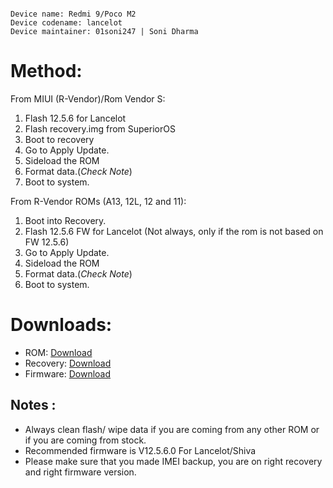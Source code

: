 ```

Device name: Redmi 9/Poco M2
Device codename: lancelot
Device maintainer: 01soni247 | Soni Dharma

```


# Method:
From MIUI (R-Vendor)/Rom Vendor S:
1. Flash 12.5.6 for Lancelot
2. Flash recovery.img from SuperiorOS
3. Boot to recovery
4. Go to Apply Update.
4. Sideload the ROM
5. Format data.(*Check Note*)
6. Boot to system.

From R-Vendor ROMs (A13, 12L, 12 and 11):
1. Boot into Recovery.
2. Flash 12.5.6 FW for Lancelot (Not always, only if the rom is not based on FW 12.5.6)
3. Go to Apply Update.
4. Sideload the ROM
5. Format data.(*Check Note*)
6. Boot to system.

# Downloads:

* ROM: [Download](https://www.pling.com/p/1908484)
* Recovery: [Download](https://www.pling.com/p/1908484)
* Firmware: [Download](https://xiaomifirmwareupdater.com/archive/firmware/lancelot/#)

## Notes :
* Always clean flash/ wipe data if you are coming from any other ROM or if you are coming from stock.
* Recommended firmware is V12.5.6.0 For Lancelot/Shiva 
* Please make sure that you made IMEI backup, you are on right recovery and right firmware version.

